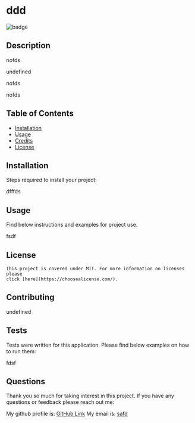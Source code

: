 # ddd

![badge](https://img.shields.io/badge/license-MIT-brightgreen)

## Description



nofds

undefined

nofds

nofds


## Table of Contents 

- [Installation](#installation)
- [Usage](#usage)
- [Credits](#credits)
- [License](#license)



## Installation

Steps required to install your project: 

dfffds

## Usage

Find below instructions and examples for project use. 

fsdf

## License 

    This project is covered under MIT. For more information on licenses please 
    click [here](https://choosealicense.com/).

## Contributing

undefined

## Tests

Tests were written for this application. Please find below examples on how to run them: 

fdsf

## Questions

Thank you so much for taking interest in this project. If you have any questions or feedback please reach out me: 

My github profile is: 
[GitHub Link](https:///github.com/fsds)
My email is: 
[safd](mailto:safd)
  
